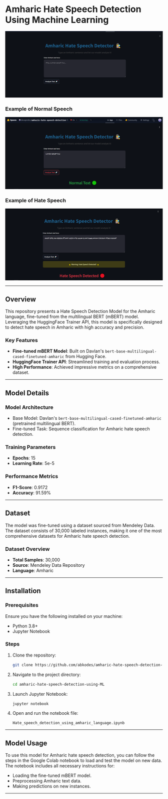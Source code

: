 # Amharic Hate Speech Detection Using Machine Learning

![Demo](https://github.com/abkodes/amharic-hate-speech-detection-using-ML/blob/master/Demo/demo.png)

### Example of Normal Speech

![Normal Speech](https://github.com/abkodes/amharic-hate-speech-detection-using-ML/blob/master/Demo/Normal%20Text.png)

### Example of Hate Speech

![Hate Speech](https://github.com/abkodes/amharic-hate-speech-detection-using-ML/blob/master/Demo/Hate%20Text.png)

---

## Overview

This repository presents a Hate Speech Detection Model for the Amharic language, fine-tuned from the multilingual BERT (mBERT) model. Leveraging the HuggingFace Trainer API, this model is specifically designed to detect hate speech in Amharic with high accuracy and precision.

### Key Features

- **Fine-tuned mBERT Model**: Built on Davlan's `bert-base-multilingual-cased-finetuned-amharic` from Hugging Face.
- **HuggingFace Trainer API**: Streamlined training and evaluation process.
- **High Performance**: Achieved impressive metrics on a comprehensive dataset.

---

## Model Details

### Model Architecture

- Base Model: Davlan's `bert-base-multilingual-cased-finetuned-amharic` (pretrained multilingual BERT).
- Fine-tuned Task: Sequence classification for Amharic hate speech detection.

### Training Parameters

- **Epochs**: 15
- **Learning Rate**: 5e-5

### Performance Metrics

- **F1-Score**: 0.9172
- **Accuracy**: 91.59%

---

## Dataset

The model was fine-tuned using a dataset sourced from Mendeley Data. The dataset consists of 30,000 labeled instances, making it one of the most comprehensive datasets for Amharic hate speech detection.

### Dataset Overview

- **Total Samples**: 30,000
- **Source**: Mendeley Data Repository
- **Language**: Amharic

---

## Installation

### Prerequisites

Ensure you have the following installed on your machine:

- Python 3.8+
- Jupyter Notebook

### Steps

1. Clone the repository:
   ```bash
   git clone https://github.com/abkodes/amharic-hate-speech-detection-using-ML.git
   ```
2. Navigate to the project directory:
   ```bash
   cd amharic-hate-speech-detection-using-ML
   ```
3. Launch Jupyter Notebook:
   ```bash
   jupyter notebook
   ```
4. Open and run the notebook file:
   ```
   Hate_speech_detection_using_amharic_language.ipynb
   ```

---

## Model Usage

To use this model for Amharic hate speech detection, you can follow the steps in the Google Colab notebook to load and test the model on new data. The notebook includes all necessary instructions for:

- Loading the fine-tuned mBERT model.
- Preprocessing Amharic text data.
- Making predictions on new instances.

---
